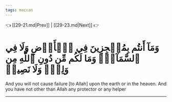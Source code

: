 ```yaml
---
tags: meccan
---
```


👈 [[29-21.md|Prev]] | [[29-23.md|Next]] 👉

# وَمَآ أَنتُم بِمُعۡجِزِينَ فِي ٱلۡأَرۡضِ وَلَا فِي ٱلسَّمَآءِۖ وَمَا لَكُم مِّن دُونِ ٱللَّهِ مِن وَلِيّٖ وَلَا نَصِيرٖ

And you will not cause failure [to Allah] upon the earth or in the heaven. And you have not other than Allah any protector or any helper

---

